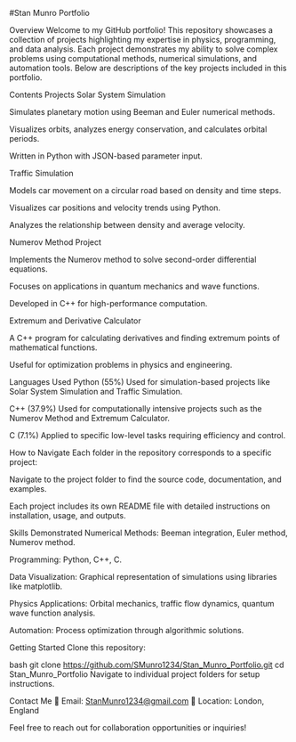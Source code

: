 #Stan Munro Portfolio

Overview
Welcome to my GitHub portfolio! This repository showcases a collection of projects highlighting my expertise in physics, programming, and data analysis. Each project demonstrates my ability to solve complex problems using computational methods, numerical simulations, and automation tools. Below are descriptions of the key projects included in this portfolio.

Contents
Projects
Solar System Simulation

Simulates planetary motion using Beeman and Euler numerical methods.

Visualizes orbits, analyzes energy conservation, and calculates orbital periods.

Written in Python with JSON-based parameter input.

Traffic Simulation

Models car movement on a circular road based on density and time steps.

Visualizes car positions and velocity trends using Python.

Analyzes the relationship between density and average velocity.

Numerov Method Project

Implements the Numerov method to solve second-order differential equations.

Focuses on applications in quantum mechanics and wave functions.

Developed in C++ for high-performance computation.

Extremum and Derivative Calculator

A C++ program for calculating derivatives and finding extremum points of mathematical functions.

Useful for optimization problems in physics and engineering.

Languages Used
Python (55%)
Used for simulation-based projects like Solar System Simulation and Traffic Simulation.

C++ (37.9%)
Used for computationally intensive projects such as the Numerov Method and Extremum Calculator.

C (7.1%)
Applied to specific low-level tasks requiring efficiency and control.

How to Navigate
Each folder in the repository corresponds to a specific project:

Navigate to the project folder to find the source code, documentation, and examples.

Each project includes its own README file with detailed instructions on installation, usage, and outputs.

Skills Demonstrated
Numerical Methods: Beeman integration, Euler method, Numerov method.

Programming: Python, C++, C.

Data Visualization: Graphical representation of simulations using libraries like matplotlib.

Physics Applications: Orbital mechanics, traffic flow dynamics, quantum wave function analysis.

Automation: Process optimization through algorithmic solutions.

Getting Started
Clone this repository:

bash
git clone https://github.com/SMunro1234/Stan_Munro_Portfolio.git
cd Stan_Munro_Portfolio
Navigate to individual project folders for setup instructions.

Contact Me
📧 Email: StanMunro1234@gmail.com
📍 Location: London, England

Feel free to reach out for collaboration opportunities or inquiries!

